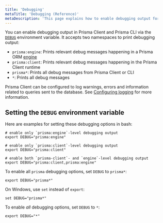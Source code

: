 ```yaml
---
title: 'Debugging'
metaTitle: 'Debugging (Reference)'
metaDescription: 'This page explains how to enable debugging output for Prisma Client by setting the `DEBUG` environment variable.'
---
```


<!-- TopBlock -->

You can enable debugging output in Prisma Client and Prisma CLI via the [`DEBUG`](/orm/reference/environment-variables-reference#debug) environment variable. It accepts two namespaces to print debugging output:

- `prisma:engine`: Prints relevant debug messages happening in a Prisma ORM [engine](https://github.com/prisma/prisma-engines/)
- `prisma:client`: Prints relevant debug messages happening in the Prisma Client runtime
- `prisma*`: Prints all debug messages from Prisma Client or CLI
- `*`: Prints all debug messages

<!-- Admonition -->

Prisma Client can be configured to log warnings, errors and information related to queries sent to the database. See [Configuring logging](/orm/prisma-client/observability-and-logging/logging) for more information.

## Setting the `DEBUG` environment variable

Here are examples for setting these debugging options in bash:

```terminal
# enable only `prisma:engine`-level debugging output
export DEBUG="prisma:engine"

# enable only `prisma:client`-level debugging output
export DEBUG="prisma:client"

# enable both `prisma-client`- and `engine`-level debugging output
export DEBUG="prisma:client,prisma:engine"
```

To enable all `prisma` debugging options, set `DEBUG` to `prisma*`:

```terminal
export DEBUG="prisma*"
```

On Windows, use `set` instead of `export`:

```terminal
set DEBUG="prisma*"
```

To enable _all_ debugging options, set `DEBUG` to `*`:

```terminal
export DEBUG="*"
```
